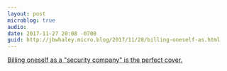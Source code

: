```yaml
---
layout: post
microblog: true
audio: 
date: 2017-11-27 20:08 -0700
guid: http://jbwhaley.micro.blog/2017/11/28/billing-oneself-as.html
---
```

[Billing oneself as a "security company" is the perfect cover.](https://arstechnica.com/tech-policy/2017/11/security-firm-was-front-for-advanced-chinese-hacking-operation-feds-say/)
